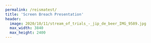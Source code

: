 ```yaml
---
permalink: /reismatest/
title: 'Screen Breach Presentation'
header:
  image: 2020/10/11/stream_of_trials_-_jip_de_beer_IMG_9589.jpg
  max_width: 3840
  max_height: 2400
---
```

<div id="twitch-embed" class="responsive-video-container" style="height:calc(100vh - 48px);"></div>
<script src="https://embed.twitch.tv/embed/v1.js"></script>
<script type="text/javascript">
  new Twitch.Embed("twitch-embed", {
    width: "100%",
    height: "100%",
    channel: "jipdebeer"
  });
</script>

<a id="fullscreen-button" class="pagination--pager" href="#" style="display:none;background-color:transparent;padding-left:0;padding-right:0;width:100%; margin-bottom:1em;">Open Stream & Chat in Full Screen</a>
<script>
if(document.fullscreenEnabled){
  var button = document.getElementById("fullscreen-button");
  button.style.display = "block";
  button.addEventListener(
    "click",
    function (event) {
      event.preventDefault();
      if (document.fullscreenElement) {
        document.exitFullscreen();
      } else {
        document.getElementById("twitch-embed").requestFullscreen();
      }
    },
    false
  );
}
</script>
